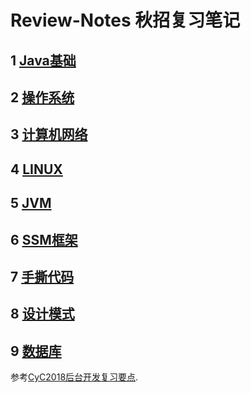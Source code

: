# Review-Notes 秋招复习笔记<br>
## 1 [Java基础](https://github.com/rww94/Review-Notes/blob/master/Java%E5%9F%BA%E7%A1%80.md)
## 2 [操作系统](https://github.com/rww94/Review-Notes/blob/master/%E6%93%8D%E4%BD%9C%E7%B3%BB%E7%BB%9F.md)
## 3 [计算机网络](https://github.com/rww94/Review-Notes/blob/master/%E8%AE%A1%E7%AE%97%E6%9C%BA%E7%BD%91%E7%BB%9C.md)
## 4 [LINUX](https://github.com/rww94/Review-Notes/blob/master/LINUX.md)
## 5 [JVM](https://github.com/rww94/Review-Notes/blob/master/JVM.md)
## 6 [SSM框架](https://github.com/rww94/Review-Notes/blob/master/SSM%E6%A1%86%E6%9E%B6.md)
## 7 [手撕代码](https://github.com/rww94/Review-Notes/blob/master/%E6%89%8B%E6%92%95%E4%BB%A3%E7%A0%81.md)
## 8 [设计模式](https://github.com/rww94/Review-Notes/blob/master/%E8%AE%BE%E8%AE%A1%E6%A8%A1%E5%BC%8F.md)
## 9 [数据库](https://github.com/rww94/Review-Notes/blob/master/%E6%95%B0%E6%8D%AE%E5%BA%93.md)
参考[CyC2018后台开发复习要点](https://github.com/CyC2018/Backend-Interview-Guide/blob/master/doc/一文帮你理清面试知识点.md). 
